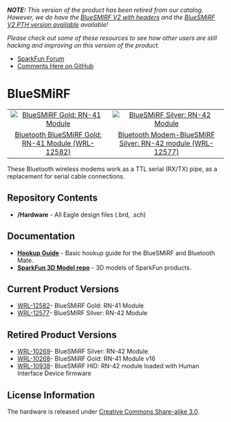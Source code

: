 _**NOTE:** This version of the product has been retired from our catalog. However, we do have the [BlueSMIRF V2 with headers](https://www.sparkfun.com/products/23287) and the [BlueSMiRF V2 PTH version available](https://www.sparkfun.com/products/24113) available!_

_Please check out some of these resources to see how other users are still hacking and improving on this version of the product._

* [SparkFun Forum](https://forum.sparkfun.com/)
* [Comments Here on GitHub](https://github.com/sparkfun/BlueSMiRF/issues)

BlueSMiRF
=========

<table class="table table-hover table-striped table-bordered">
  <tr align="center">
   <td><a href="https://www.sparkfun.com/products/12582"><img src="https://cdn.sparkfun.com//assets/parts/9/2/3/4/12582-01.jpg" alt="BlueSMiRF Gold: RN-41 Module"></a></td>
   <td><a href="https://www.sparkfun.com/products/12577"><img src="https://cdn.sparkfun.com//assets/parts/9/2/2/9/12577-01.jpg" alt="BlueSMiRF Silver: RN-42 Module"></a></td>
  </tr>
  <tr align="center">
    <td><a href="https://www.sparkfun.com/products/12582">Bluetooth BlueSMiRF Gold: RN-41 Module (WRL-12582)</a></td>
    <td><a href="https://www.sparkfun.com/products/12577">Bluetooth Modem-BlueSMiRF Silver: RN-42 module (WRL-12577)</a></td>
  </tr>
</table>

These Bluetooth wireless modems work as a TTL serial (RX/TX) pipe, as a replacement for serial cable connections. 

Repository Contents
-------------------
* **/Hardware** - All Eagle design files (.brd, .sch)

Documentation
--------------
* **[Hookup Guide](https://learn.sparkfun.com/tutorials/using-the-bluesmirf)** - Basic hookup guide for the BlueSMiRF and Bluetooth Mate.
* **[SparkFun 3D Model repo](https://github.com/sparkfun/3D_Models)** - 3D models of SparkFun products. 

Current Product Versions
------------------------
* [WRL-12582](https://www.sparkfun.com/products/12582)- BlueSMiRF Gold: RN-41 Module
* [WRL-12577](https://www.sparkfun.com/products/12577)- BlueSMiRF Silver: RN-42 Module


Retired Product Versions
------------------------
* [WRL-10269](https://www.sparkfun.com/products/10269)- BlueSMiRF Silver: RN-42 Module
* [WRL-10268](https://www.sparkfun.com/products/10268)- BlueSMiRF Gold: RN-41 Module v16
* [WRL-10938](https://www.sparkfun.com/products/10938)- BlueSMiRF HID: RN-42 module loaded with Human Interface Device firmware

License Information
-------------------
The hardware is released under [Creative Commons Share-alike 3.0](http://creativecommons.org/licenses/by-sa/3.0/).  
